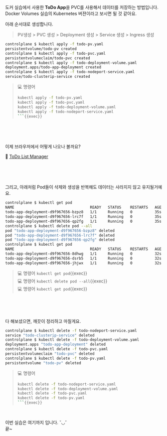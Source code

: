 도커 실습에서 사용한 **ToDo App**을 PVC를 사용해서 데이터를 저장하는 방법입니다.  
Docker Volumes 실습의 Kubernetes 버젼이라고 보시면 될 것 같아요.

아래 순서대로 생성합니다.
> PV생성 > PVC 생성 > Deployment 생성 > Service 생성 > Ingress 생성

```bash
controlplane $ kubectl apply -f todo-pv.yaml
persistentvolume/todo-pv created
controlplane $ kubectl apply -f todo-pvc.yaml
persistentvolumeclaim/todo-pvc created
controlplane $ kubectl apply -f todo-deployment-volume.yaml
deployment.apps/todo-app-deployment created
controlplane $ kubectl apply -f todo-nodeport-service.yaml
service/todo-clusterip-service created
```
> 💻 명령어
>```bash
>kubectl apply -f todo-pv.yaml
>kubectl apply -f todo-pvc.yaml
>kubectl apply -f todo-deployment-volume.yaml
>kubectl apply -f todo-nodeport-service.yaml
>```{{exec}}

<br><br><br>

이제 브라우저에서 어떻게 나오나 볼까요?

🔗 [ToDo List Manager]({{TRAFFIC_HOST1_30007}})

<br><br><br>

그리고, 아래처럼 Pod들이 삭제와 생성을 반복해도 데이터는 사라지지 않고 유지될거예요.
```bash
controlplane $ kubectl get pod
NAME                                  READY   STATUS    RESTARTS   AGE
todo-app-deployment-d9f967656-bzpz8   1/1     Running   0          35s
todo-app-deployment-d9f967656-lrc7f   1/1     Running   0          35s
todo-app-deployment-d9f967656-qp2fg   1/1     Running   0          35s
controlplane $ kubectl delete pod --all
pod "todo-app-deployment-d9f967656-bzpz8" deleted
pod "todo-app-deployment-d9f967656-lrc7f" deleted
pod "todo-app-deployment-d9f967656-qp2fg" deleted
controlplane $ kubectl get pod
NAME                                  READY   STATUS    RESTARTS   AGE
todo-app-deployment-d9f967656-8dhwg   1/1     Running   0          32s
todo-app-deployment-d9f967656-dsrb5   1/1     Running   0          32s
todo-app-deployment-d9f967656-jhjwx   1/1     Running   0          32s
```
> 💻 명령어 `kubectl get pod`{{exec}}  
> 💻 명령어 `kubectl delete pod --all`{{exec}}  
> 💻 명령어 `kubectl get pod`{{exec}}

<br><br><br>

다 해보셨으면, 깨끗이 정리하고 마칠게요.

```bash
controlplane $ kubectl delete -f todo-nodeport-service.yaml
service "todo-clusterip-service" deleted
controlplane $ kubectl delete -f todo-deployment-volume.yaml
deployment.apps "todo-app-deployment" deleted
controlplane $ kubectl delete -f todo-pvc.yaml
persistentvolumeclaim "todo-pvc" deleted
controlplane $ kubectl delete -f todo-pv.yaml
persistentvolume "todo-pv" deleted
```
> 💻 명령어
>```bash
>kubectl delete -f todo-nodeport-service.yaml
>kubectl delete -f todo-deployment-volume.yaml
>kubectl delete -f todo-pvc.yaml
>kubectl delete -f todo-pv.yaml
>```{{exec}}

<br>

이번 실습은 여기까지 입니다.  ˘◡˘  
끝~